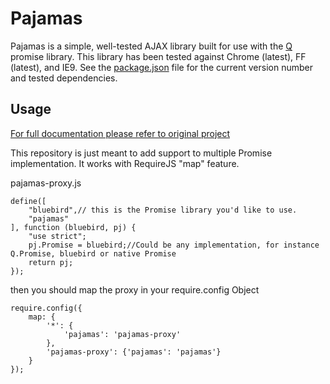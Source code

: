 Pajamas
=======
  
Pajamas is a simple, well-tested AJAX library built for use with the [Q](http://documentup.com/kriskowal/q/) promise library.
This library has been tested against Chrome (latest), FF (latest), and IE9.
See the [package.json](https://github.com/geowa4/pajamas/blob/master/package.json) file for the current version number and tested dependencies.

Usage
-----

 [For full documentation please refer to original project](https://github.com/geowa4/pajamas)
 
 This repository is just meant to add support to multiple Promise implementation.
 It works with RequireJS "map" feature.
 
 pajamas-proxy.js
 
    define([
    	"bluebird",// this is the Promise library you'd like to use.
    	"pajamas"
    ], function (bluebird, pj) {
    	"use strict";
    	pj.Promise = bluebird;//Could be any implementation, for instance Q.Promise, bluebird or native Promise
    	return pj;
    });
    
 then you should map the proxy in your require.config Object
 
    require.config({	 
    	map: {
    		'*': {    			
    			'pajamas': 'pajamas-proxy'
    		},    		
    		'pajamas-proxy': {'pajamas': 'pajamas'}
    	}
    });